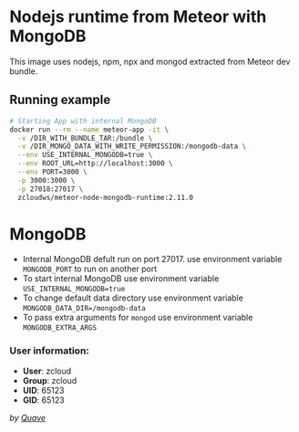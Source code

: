 # Nodejs runtime from Meteor with MongoDB 

This image uses nodejs, npm, npx and mongod extracted from Meteor dev bundle.

## Running example

```bash
# Starting App with internal MongoDB
docker run --rm --name meteor-app -it \
  -v /DIR_WITH_BUNDLE_TAR:/bundle \
  -v /DIR_MONGO_DATA_WITH_WRITE_PERMISSION:/mongodb-data \
  --env USE_INTERNAL_MONGODB=true \
  --env ROOT_URL=http://localhost:3000 \
  --env PORT=3000 \
  -p 3000:3000 \
  -p 27018:27017 \
  zcloudws/meteor-node-mongodb-runtime:2.11.0
```

# MongoDB

- Internal MongoDB defult run on port 27017. use environment variable `MONGODB_PORT` to run on another port
- To start internal MongoDB use environment variable `USE_INTERNAL_MONGODB=true`
- To change default data directory use environment variable `MONGODB_DATA_DIR=/mongodb-data`
- To pass extra arguments for `mongod` use environment variable `MONGODB_EXTRA_ARGS`

### User information:

- **User**: zcloud
- **Group**: zcloud
- **UID**: 65123
- **GID**: 65123


_by [Quave](https://www.quave.com.br)_
